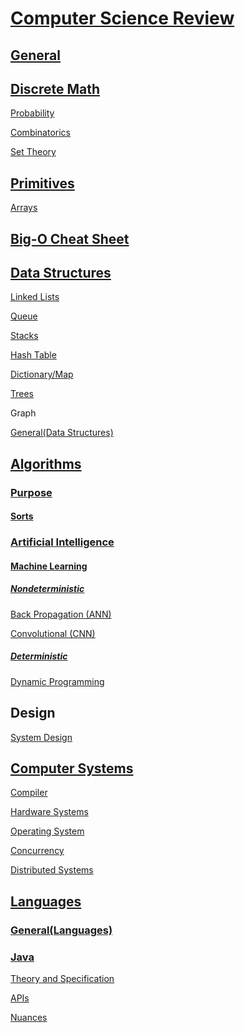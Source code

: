 # [Computer Science Review](https://github.com/unboagable/software-engineering-roadmap/blob/master/computer%20science%20review/Title/Title%20page.md)

## [General](https://github.com/unboagable/software-engineering-roadmap/blob/master/computer%20science%20review/General/General.md)

## [Discrete Math](https://github.com/unboagable/software-engineering-roadmap/blob/master/computer%20science%20review/Discrete%20Math/Discrete%20Math.md)

[Probability](https://github.com/unboagable/software-engineering-roadmap/blob/master/computer%20science%20review/Discrete%20Math/Probability/Probability.md)

[Combinatorics](https://github.com/unboagable/software-engineering-roadmap/blob/master/computer%20science%20review/Discrete%20Math/Combinatorics/Combinatorics.md)

[Set Theory](https://github.com/unboagable/software-engineering-roadmap/blob/master/computer%20science%20review/Discrete%20Math/Set%20Theory/Set%20Theory.md)

## [Primitives](https://github.com/unboagable/software-engineering-roadmap/blob/master/computer%20science%20review/Primitives/Primitives.md)

[Arrays](https://github.com/unboagable/software-engineering-roadmap/blob/master/computer%20science%20review/Primitives/Arrays/Arrays.md)

## [Big-O Cheat Sheet](http://bigocheatsheet.com/)

## [Data Structures](https://github.com/unboagable/software-engineering-roadmap/blob/master/computer%20science%20review/Data%20Structures/Data%20Structures.md)

[Linked Lists](https://github.com/unboagable/software-engineering-roadmap/blob/master/computer%20science%20review/Data%20Structures/Linked%20Lists/Linked%20Lists.md)

[Queue](https://github.com/unboagable/software-engineering-roadmap/blob/master/computer%20science%20review/Data%20Structures/Queues/Queues.md)

[Stacks](https://github.com/unboagable/software-engineering-roadmap/blob/master/computer%20science%20review/Data%20Structures/Stacks/Stacks.md)

[Hash Table](https://github.com/unboagable/software-engineering-roadmap/blob/master/computer%20science%20review/Data%20Structures/Hash%20Tables/Hash%20Tables.md)

[Dictionary/Map](https://github.com/unboagable/software-engineering-roadmap/blob/master/computer%20science%20review/Data%20Structures/Dictionary-Map/Dictionary%20-%20Map.md)

[Trees](https://github.com/unboagable/software-engineering-roadmap/blob/master/computer%20science%20review/Data%20Structures/Trees/Trees.md)

Graph

[General(Data Structures)](https://github.com/unboagable/software-engineering-roadmap/blob/master/computer%20science%20review/Data%20Structures/General(Data%20Structures)/General(Data%20Structures).md)

## [Algorithms](https://github.com/unboagable/software-engineering-roadmap/blob/master/computer%20science%20review/Algorithms/Algorithms.md)

### [Purpose](https://github.com/unboagable/software-engineering-roadmap/blob/master/computer%20science%20review/Algorithms/Purpose/Purpose.md)
#### [Sorts](https://github.com/unboagable/software-engineering-roadmap/blob/master/computer%20science%20review/Algorithms/Purpose/Sorts/Sorts.md)

### [Artificial Intelligence](https://github.com/unboagable/software-engineering-roadmap/blob/master/computer%20science%20review/Algorithms/Artificial%20Intelligence/Artificial%20Intelligence.md)
#### [Machine Learning](https://github.com/unboagable/software-engineering-roadmap/blob/master/computer%20science%20review/Algorithms/Artificial%20Intelligence/Machine%20Learning/Machine%20Learning.md)
##### [Nondeterministic](https://github.com/unboagable/software-engineering-roadmap/blob/master/computer%20science%20review/Algorithms/Artificial%20Intelligence/Machine%20Learning/Nondeterministic/Nondeterministic.md)

[Back Propagation (ANN)](https://github.com/unboagable/software-engineering-roadmap/blob/master/computer%20science%20review/Algorithms/Artificial%20Intelligence/Machine%20Learning/Nondeterministic/Back%20Propagation%20(ANN)/Back%20Propagation%20(ANN).md)

[Convolutional (CNN)](https://github.com/unboagable/software-engineering-roadmap/blob/master/computer%20science%20review/Algorithms/Artificial%20Intelligence/Machine%20Learning/Nondeterministic/Convolutional%20(CNN)/Convolutional%20(CNN).md)

##### [Deterministic](https://github.com/unboagable/software-engineering-roadmap/blob/master/computer%20science%20review/Algorithms/Artificial%20Intelligence/Machine%20Learning/Deterministic/Deterministic.md)

[Dynamic Programming](https://github.com/unboagable/software-engineering-roadmap/blob/master/computer%20science%20review/Algorithms/Artificial%20Intelligence/Machine%20Learning/Deterministic/Dynamic%20Programming/Dynamic%20Programming.md)

## Design

[System Design](https://github.com/unboagable/software-engineering-roadmap/blob/master/computer%20science%20review/Design/System%20Design/System%20Design.md)

## [Computer Systems](https://github.com/unboagable/software-engineering-roadmap/blob/master/computer%20science%20review/Computer%20Systems/Computer%20Systems.md)

[Compiler](https://github.com/unboagable/software-engineering-roadmap/blob/master/computer%20science%20review/Computer%20Systems/Compiler/Compiler.md)

[Hardware Systems](https://github.com/unboagable/software-engineering-roadmap/blob/master/computer%20science%20review/Computer%20Systems/Hardware%20Systems/Hardware%20Systems.md)

[Operating System](https://github.com/unboagable/software-engineering-roadmap/blob/master/computer%20science%20review/Computer%20Systems/Operating%20System/Operating%20Systems.md)

[Concurrency](https://github.com/unboagable/software-engineering-roadmap/blob/master/computer%20science%20review/Computer%20Systems/Concurrency/Concurrency.md)

[Distributed Systems](https://github.com/unboagable/software-engineering-roadmap/blob/master/computer%20science%20review/Computer%20Systems/Distributed%20Systems/Distributed%20Systems.md)

## [Languages](https://github.com/unboagable/software-engineering-roadmap/blob/master/computer%20science%20review/Languages/Languages.md)

### [General(Languages)](https://github.com/unboagable/software-engineering-roadmap/blob/master/computer%20science%20review/Languages/General(Languages)/General(Languages).md)
### [Java](https://github.com/unboagable/software-engineering-roadmap/blob/master/computer%20science%20review/Languages/Java/Java.md)

[Theory and Specification](https://github.com/unboagable/software-engineering-roadmap/blob/master/computer%20science%20review/Languages/Java/Theory%20and%20Specification/Theory%20and%20Specification.md)

[APIs](https://github.com/unboagable/software-engineering-roadmap/blob/master/computer%20science%20review/Languages/Java/APIs/APIs.md)

[Nuances](https://github.com/unboagable/software-engineering-roadmap/blob/master/computer%20science%20review/Languages/Java/Nuances/Nuances.md)
